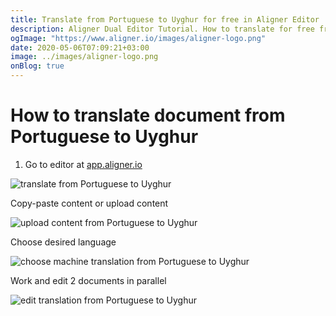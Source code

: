 ```yaml
---
title: Translate from Portuguese to Uyghur for free in Aligner Editor
description: Aligner Dual Editor Tutorial. How to translate for free from Portuguese to Uyghur. Aligner is multilingual document management platform. 
ogImage: "https://www.aligner.io/images/aligner-logo.png"
date: 2020-05-06T07:09:21+03:00
image: ../images/aligner-logo.png
onBlog: true
---
```


# How to translate document from Portuguese to Uyghur

1. Go to editor at [app.aligner.io](https://app.aligner.io "Aligner App web page")

![translate from Portuguese to Uyghur](../aligner-blank-editor.png "translate from Portuguese to Uyghur")

Copy-paste content or upload content

![upload content from Portuguese to Uyghur](../aligner-uploaded-document.png "upload content from Portuguese to Uyghur")

Choose desired language

![choose machine translation from Portuguese to Uyghur](../aligner-language-dropdown.png "choose machine translation from Portuguese to Uyghur")

Work and edit 2 documents in parallel

![edit translation from Portuguese to Uyghur](../aligner-double-sitded-editor.png "edit translation from Portuguese to Uyghur")

